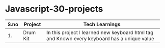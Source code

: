 # Javascript-30-projects

| S.no | Project | Tech Learnings |
| ---- | --------------| ----------------------------------------------------------------------------------------- |
| 1.| Drum Kit | In this project I learned new keyboard html tag and Known every keyboard has a unique value |
